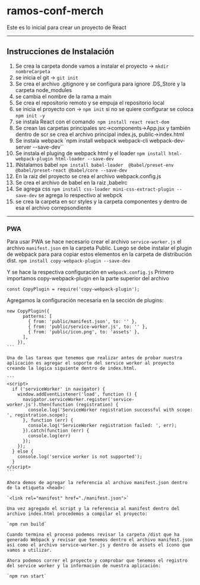 # ramos-conf-merch
Este es lo inicial para crear un proyecto de React

------------

## Instrucciones de Instalación

1. Se crea la carpeta donde vamos a instalar el proyecto -> `mkdir nombreCarpeta`
1. se inicia el git -> `git init` 
1. Se crea el archivo .gitignore y se configura para ignore .DS_Store y la carpeta node_modules
1. se cambia el nombre de la rama a main
1. Se crea el repositorio remoto y se empuja el repositorio local
1. se inicia el proyecto con -> `npm init` si no se quiere configurar se coloca `npm init -y`
1. se instala React con el comando` npm install react react-dom`
1. Se crean las carpetas principales src->components->App.jsx y también dentro de scr se crea el archivo principal index.js, public->index.html
1. Se instala webpack `npm install webpack webpack-cli webpack-dev-server --save-dev``
1. Se instala el pluging de webpack html y el loader `npm install html-webpack-plugin html-loader --save-dev`
1. INstalamos babel `npm install babel-loader  @babel/preset-env @babel/preset-react @babel/core --save-dev`
1. En la raiz del proyecto se crea el archivo webpack.config.js
1. Se crea el archivo de babel en la raiz ,babelrc
1. Se agrega css `npm install css-loader mini-css-extract-plugin --save-dev` se agrega lo respectivo al webpck
1. se crea la carpeta en scr styles y la carpeta componentes y dentro de esa el archivo correpsondiente

------------

### PWA

Para usar PWA se hace necesario crear el archivo `service-worker.js` el archivo `manifest.json` en la carpeta Public.
Luego se debe instalar el plugin de webpack para para copiar estos elementos en la carpeta de distribución dist.
`npm install copy-webpack-plugin --save-dev` 

Y se hace la respectiva configuración en `webpack.config.js` 
Primero importamos copy-webpack-plugin en la parte superior del archivo

`const CopyPlugin = require('copy-webpack-plugin');`

Agregamos la configuración necesaria en la sección de plugins:

````
new CopyPlugin({
      patterns: [
        { from: 'public/manifest.json', to: '' },
        { from: 'public/service-worker.js', to: '' },
        { from: 'public/icon.png', to: 'assets' },
      ],
    }),
```

Una de las tareas que tenemos que realizar antes de probar nuestra aplicación es agregar el soporte del service worker al proyecto creando la lógica siguiente dentro de index.html.

```
<script>
  if ('serviceWorker' in navigator) {
    window.addEventListener('load', function () {
      navigator.serviceWorker.register('service-worker.js').then(function (registration) {
        console.log('ServiceWorker registration successful with scope: ', registration.scope);
      }, function (err) {
        console.log('ServiceWorker registration failed: ', err);
      }).catch(function (err) {
        console.log(err)
      });
    });
  } else {
    console.log('service worker is not supported');
  }
</script>
``` 

Ahora demos de agregar la referencia al archivo manifest.json dentro de la etiqueta <head>:

`<link rel="manifest" href="./manifest.json">`

Una vez agregado el script y la referencia al manifest dentro del archivo index.html procedemos a compilar el proyecto:

`npm run build`

Cuando termina el proceso podemos revisar la carpeta /dist que ha generado Webpack y revisar que tenemos dentro el archivo manifest.json así como el archivo service-worker.js y dentro de assets el ícono que vamos a utilizar.
​
Ahora podemos correr el proyecto y comprobar que tenemos el registro del service worker y la información de nuestra aplicación:

`npm run start`



